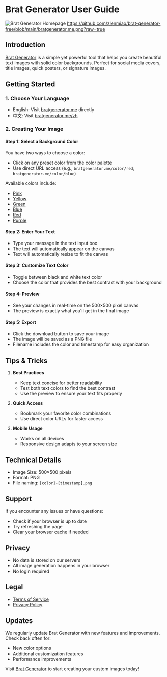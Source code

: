 # Brat Generator User Guide

![Brat Generator Homepage](https://bratgenerator.me/og-image.png)
https://github.com/zlenmiao/brat-generator-free/blob/main/bratgenerator.me.png?raw=true

## Introduction
[Brat Generator](https://bratgenerator.me/) is a simple yet powerful tool that helps you create beautiful text images with solid color backgrounds. Perfect for social media covers, title images, quick posters, or signature images.

## Getting Started

### 1. Choose Your Language
- English: Visit [bratgenerator.me](https://bratgenerator.me/) directly
- 中文: Visit [bratgenerator.me/zh](https://bratgenerator.me/zh)

### 2. Creating Your Image

#### Step 1: Select a Background Color
You have two ways to choose a color:
- Click on any preset color from the color palette
- Use direct URL access (e.g., `bratgenerator.me/color/red`, `bratgenerator.me/color/blue`)

Available colors include:
- [Pink](https://bratgenerator.me/color/pink)
- [Yellow](https://bratgenerator.me/color/yellow)
- [Green](https://bratgenerator.me/color/green)
- [Blue](https://bratgenerator.me/color/blue)
- [Red](https://bratgenerator.me/color/red)
- [Purple](https://bratgenerator.me/color/purple)

#### Step 2: Enter Your Text
- Type your message in the text input box
- The text will automatically appear on the canvas
- Text will automatically resize to fit the canvas

#### Step 3: Customize Text Color
- Toggle between black and white text color
- Choose the color that provides the best contrast with your background

#### Step 4: Preview
- See your changes in real-time on the 500×500 pixel canvas
- The preview is exactly what you'll get in the final image

#### Step 5: Export
- Click the download button to save your image
- The image will be saved as a PNG file
- Filename includes the color and timestamp for easy organization

## Tips & Tricks

1. **Best Practices**
   - Keep text concise for better readability
   - Test both text colors to find the best contrast
   - Use the preview to ensure your text fits properly

2. **Quick Access**
   - Bookmark your favorite color combinations
   - Use direct color URLs for faster access

3. **Mobile Usage**
   - Works on all devices
   - Responsive design adapts to your screen size

## Technical Details
- Image Size: 500×500 pixels
- Format: PNG
- File naming: `[color]-[timestamp].png`

## Support
If you encounter any issues or have questions:
- Check if your browser is up to date
- Try refreshing the page
- Clear your browser cache if needed

## Privacy
- No data is stored on our servers
- All image generation happens in your browser
- No login required

## Legal
- [Terms of Service](https://bratgenerator.me/terms)
- [Privacy Policy](https://bratgenerator.me/privacy)

## Updates
We regularly update Brat Generator with new features and improvements. Check back often for:
- New color options
- Additional customization features
- Performance improvements

Visit [Brat Generator](https://bratgenerator.me/) to start creating your custom images today!